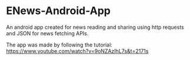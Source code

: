 # ENews-Android-App
An android app created for news reading and sharing using http requests and JSON for news fetching APIs. 

The app was made by following the tutorial: https://www.youtube.com/watch?v=9oNZAzIhL7s&t=2171s
